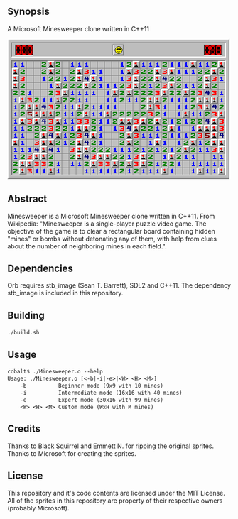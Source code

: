 ## Synopsis
A Microsoft Minesweeper clone written in C++11

![Alt text](https://github.com/CobaltXII/Minesweeper/blob/master/Minesweeper.png?raw=true)

## Abstract
Minesweeper is a Microsoft Minesweeper clone written in C++11. From Wikipedia: "Minesweeper is a single-player puzzle video game. The objective of the game is to clear a rectangular board containing hidden "mines" or bombs without detonating any of them, with help from clues about the number of neighboring mines in each field.".

## Dependencies
Orb requires stb_image (Sean T. Barrett), SDL2 and C++11. The dependency stb_image is included in this repository.

## Building
```
./build.sh
```

## Usage
```
cobalt$ ./Minesweeper.o --help
Usage: ./Minesweeper.o [<-b|-i|-e>|<W> <H> <M>]
	-b          Beginner mode (9x9 with 10 mines)
	-i          Intermediate mode (16x16 with 40 mines)
	-e          Expert mode (30x16 with 99 mines)
	<W> <H> <M> Custom mode (WxH with M mines)
```

## Credits
Thanks to Black Squirrel and Emmett N. for ripping the original sprites. Thanks to Microsoft for creating the sprites.

## License
This repository and it's code contents are licensed under the MIT License. All of the sprites in this repository are property of their respective owners (probably Microsoft).